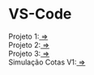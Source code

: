 # VS-Code
 Projeto 1:<a href=" https://cadu139.github.io/VS-Code/Project1"> =></a><br>
 Projeto 2:<a href=" https://cadu139.github.io/VS-Code/Project2"> =></a><br>
 Projeto 3:<a href=" https://cadu139.github.io/VS-Code/Project3"> =></a><br>
 Simulação Cotas V1:<a href=" https://cadu139.github.io/VS-Code/Simulação Cotas"> =></a>
